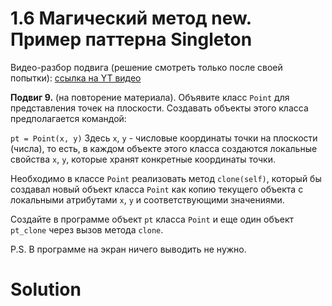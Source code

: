 # 1.6 Магический метод __new__. Пример паттерна Singleton

Видео-разбор подвига (решение смотреть только после
своей попытки): [ссылка на YT видео](https://youtu.be/U4zwfmbEiCI)

**Подвиг 9.** (на повторение материала). Объявите 
класс `Point` для представления точек на плоскости.
Создавать объекты этого класса предполагается командой:

`pt = Point(x, y)`
Здесь `x`, `y` - числовые координаты точки на плоскости 
(числа), то есть, в каждом объекте этого класса создаются 
локальные свойства `x`, `y`, которые хранят конкретные 
координаты точки.

Необходимо в классе `Point` реализовать метод `clone(self)`,
который бы создавал новый объект класса `Point` как копию
текущего объекта с локальными атрибутами `x`, `y` и 
соответствующими значениями.

Создайте в программе объект `pt` класса `Point` и еще один 
объект `pt_clone` через вызов метода `clone`.

P.S. В программе на экран ничего выводить не нужно.

# Solution

```

```
